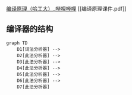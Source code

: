
[编译原理（哈工大）_哔哩哔哩](https://www.bilibili.com/video/BV1zW411t7YE?from=search&seid=17662228773593089278)
[[编译原理课件.pdf]]


## 编译器的结构


```mermaid
graph TD
    D1[词法分析器] -->
    D2[此法分析器] -->
    D3[此法分析器] -->
    D4[此法分析器] -->
    D5[此法分析器] -->
    D6[此法分析器] -->
    D7[此法分析器] 

```